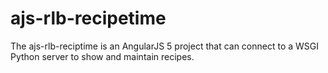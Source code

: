 # ajs-rlb-recipetime
The ajs-rlb-reciptime is an AngularJS 5 project that can connect to a WSGI Python server to show and maintain recipes.
